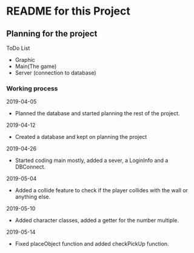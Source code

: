 # README for this Project

## Planning for the project

ToDo List
* Graphic
* Main(The game)
* Server (connection to database)


### Working process

2019-04-05
* Planned the database and started planning the rest of the project.

2019-04-12
* Created a database and kept on planning the project

2019-04-26
* Started coding main mostly, added a sever, a LoginInfo and a DBConnect.

2019-05-04
* Added a collide feature to check if the player collides with the wall or anything else.

2019-05-10
* Added character classes, added a getter for the number multiple.

2019-05-14
* Fixed placeObject function and added  checkPickUp function.